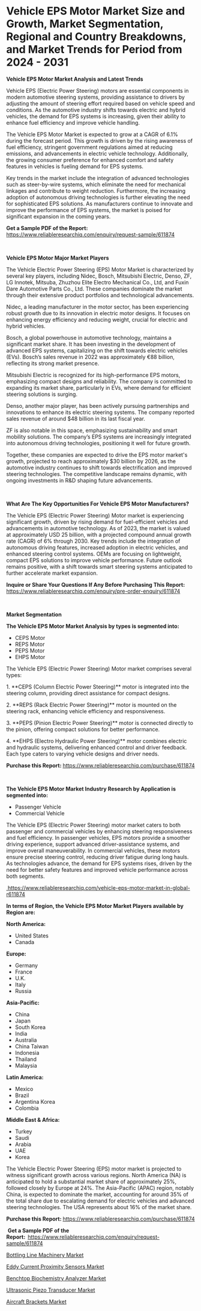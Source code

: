 <p><h1>Vehicle EPS Motor Market Size and Growth, Market Segmentation, Regional and Country Breakdowns, and Market Trends for Period from 2024 -  2031</h1></p><p><strong>Vehicle EPS Motor Market Analysis and Latest Trends</strong></p>
<p><p>Vehicle EPS (Electric Power Steering) motors are essential components in modern automotive steering systems, providing assistance to drivers by adjusting the amount of steering effort required based on vehicle speed and conditions. As the automotive industry shifts towards electric and hybrid vehicles, the demand for EPS systems is increasing, given their ability to enhance fuel efficiency and improve vehicle handling.</p><p>The Vehicle EPS Motor Market is expected to grow at a CAGR of 6.1% during the forecast period. This growth is driven by the rising awareness of fuel efficiency, stringent government regulations aimed at reducing emissions, and advancements in electric vehicle technology. Additionally, the growing consumer preference for enhanced comfort and safety features in vehicles is fueling demand for EPS systems.</p><p>Key trends in the market include the integration of advanced technologies such as steer-by-wire systems, which eliminate the need for mechanical linkages and contribute to weight reduction. Furthermore, the increasing adoption of autonomous driving technologies is further elevating the need for sophisticated EPS solutions. As manufacturers continue to innovate and improve the performance of EPS systems, the market is poised for significant expansion in the coming years.</p></p>
<p><strong>Get a Sample PDF of the Report:&nbsp;</strong> <a href="https://www.reliableresearchiq.com/enquiry/request-sample/611874?utm_campaign=1137&utm_medium=2&utm_source=Github&utm_content=ia&utm_term=29092024&utm_id=vehicle-eps-motor">https://www.reliableresearchiq.com/enquiry/request-sample/611874</a></p>
<p>&nbsp;</p>
<p><strong>Vehicle EPS Motor Major Market Players</strong></p>
<p><p>The Vehicle Electric Power Steering (EPS) Motor Market is characterized by several key players, including Nidec, Bosch, Mitsubishi Electric, Denso, ZF, LG Innotek, Mitsuba, Zhuzhou Elite Electro Mechanical Co., Ltd, and Fuxin Dare Automotive Parts Co., Ltd. These companies dominate the market through their extensive product portfolios and technological advancements.</p><p>Nidec, a leading manufacturer in the motor sector, has been experiencing robust growth due to its innovation in electric motor designs. It focuses on enhancing energy efficiency and reducing weight, crucial for electric and hybrid vehicles.</p><p>Bosch, a global powerhouse in automotive technology, maintains a significant market share. It has been investing in the development of advanced EPS systems, capitalizing on the shift towards electric vehicles (EVs). Bosch’s sales revenue in 2022 was approximately €88 billion, reflecting its strong market presence.</p><p>Mitsubishi Electric is recognized for its high-performance EPS motors, emphasizing compact designs and reliability. The company is committed to expanding its market share, particularly in EVs, where demand for efficient steering solutions is surging.</p><p>Denso, another major player, has been actively pursuing partnerships and innovations to enhance its electric steering systems. The company reported sales revenue of around $48 billion in its last fiscal year.</p><p>ZF is also notable in this space, emphasizing sustainability and smart mobility solutions. The company’s EPS systems are increasingly integrated into autonomous driving technologies, positioning it well for future growth.</p><p>Together, these companies are expected to drive the EPS motor market's growth, projected to reach approximately $30 billion by 2026, as the automotive industry continues to shift towards electrification and improved steering technologies. The competitive landscape remains dynamic, with ongoing investments in R&D shaping future advancements.</p></p>
<p>&nbsp;</p>
<p><strong>What Are The Key Opportunities For Vehicle EPS Motor Manufacturers?</strong></p>
<p><p>The Vehicle EPS (Electric Power Steering) Motor market is experiencing significant growth, driven by rising demand for fuel-efficient vehicles and advancements in automotive technology. As of 2023, the market is valued at approximately USD 25 billion, with a projected compound annual growth rate (CAGR) of 6% through 2030. Key trends include the integration of autonomous driving features, increased adoption in electric vehicles, and enhanced steering control systems. OEMs are focusing on lightweight, compact EPS solutions to improve vehicle performance. Future outlook remains positive, with a shift towards smart steering systems anticipated to further accelerate market expansion.</p></p>
<p><strong>Inquire or Share Your Questions If Any Before Purchasing This Report:</strong> <a href="https://www.reliableresearchiq.com/enquiry/pre-order-enquiry/611874?utm_campaign=1137&utm_medium=2&utm_source=Github&utm_content=ia&utm_term=29092024&utm_id=vehicle-eps-motor">https://www.reliableresearchiq.com/enquiry/pre-order-enquiry/611874</a></p>
<p>&nbsp;</p>
<p><strong>Market Segmentation</strong></p>
<p><strong>The Vehicle EPS Motor Market Analysis by types is segmented into:</strong></p>
<p><ul><li>CEPS Motor</li><li>REPS Motor</li><li>PEPS Motor</li><li>EHPS Motor</li></ul></p>
<p><p>The Vehicle EPS (Electric Power Steering) Motor market comprises several types: </p><p>1. **CEPS (Column Electric Power Steering)** motor is integrated into the steering column, providing direct assistance for compact designs.</p><p>2. **REPS (Rack Electric Power Steering)** motor is mounted on the steering rack, enhancing vehicle efficiency and responsiveness.</p><p>3. **PEPS (Pinion Electric Power Steering)** motor is connected directly to the pinion, offering compact solutions for better performance.</p><p>4. **EHPS (Electro Hydraulic Power Steering)** motor combines electric and hydraulic systems, delivering enhanced control and driver feedback. Each type caters to varying vehicle designs and driver needs.</p></p>
<p><strong>Purchase this Report:&nbsp;</strong><a href="https://www.reliableresearchiq.com/purchase/611874?utm_campaign=1137&utm_medium=2&utm_source=Github&utm_content=ia&utm_term=29092024&utm_id=vehicle-eps-motor">https://www.reliableresearchiq.com/purchase/611874</a></p>
<p>&nbsp;</p>
<p><strong>The Vehicle EPS Motor Market Industry Research by Application is segmented into:</strong></p>
<p><ul><li>Passenger Vehicle</li><li>Commercial Vehicle</li></ul></p>
<p><p>The Vehicle EPS (Electric Power Steering) motor market caters to both passenger and commercial vehicles by enhancing steering responsiveness and fuel efficiency. In passenger vehicles, EPS motors provide a smoother driving experience, support advanced driver-assistance systems, and improve overall maneuverability. In commercial vehicles, these motors ensure precise steering control, reducing driver fatigue during long hauls. As technologies advance, the demand for EPS systems rises, driven by the need for better safety features and improved vehicle performance across both segments.</p></p>
<p><a href="https://www.reliableresearchiq.com/vehicle-eps-motor-market-in-global-r611874?utm_campaign=1137&utm_medium=2&utm_source=Github&utm_content=ia&utm_term=29092024&utm_id=vehicle-eps-motor">&nbsp;https://www.reliableresearchiq.com/vehicle-eps-motor-market-in-global-r611874</a></p>
<p><strong>In terms of Region, the Vehicle EPS Motor Market Players available by Region are:</strong></p>
<p>
    <p> <strong> North America: </strong>
        <ul>
            <li>United States</li>
            <li>Canada</li>
        </ul>
        </p> 
    <p> <strong> Europe: </strong>
        <ul>
            <li>Germany</li>
            <li>France</li>
            <li>U.K.</li>
            <li>Italy</li>
            <li>Russia</li>
        </ul>
        </p> 
    <p> <strong> Asia-Pacific: </strong>
        <ul>
            <li>China</li>
            <li>Japan</li>
            <li>South Korea</li>
            <li>India</li>
            <li>Australia</li>
            <li>China Taiwan</li>
            <li>Indonesia</li>
            <li>Thailand</li>
            <li>Malaysia</li>
        </ul>
        </p> 
    <p> <strong> Latin America: </strong>
        <ul>
            <li>Mexico</li>
            <li>Brazil</li>
            <li>Argentina Korea</li>
            <li>Colombia</li>
        </ul>
        </p> 
    <p> <strong> Middle East & Africa: </strong>
        <ul>
            <li>Turkey</li>
            <li>Saudi</li>
            <li>Arabia</li>
            <li>UAE</li>
            <li>Korea</li>
        </ul>
    </p>
    </p>
<p><p>The Vehicle Electric Power Steering (EPS) motor market is projected to witness significant growth across various regions. North America (NA) is anticipated to hold a substantial market share of approximately 25%, followed closely by Europe at 24%. The Asia-Pacific (APAC) region, notably China, is expected to dominate the market, accounting for around 35% of the total share due to escalating demand for electric vehicles and advanced steering technologies. The USA represents about 16% of the market share.</p></p>
<p><strong>Purchase this Report: </strong><a href="https://www.reliableresearchiq.com/purchase/611874?utm_campaign=1137&utm_medium=2&utm_source=Github&utm_content=ia&utm_term=29092024&utm_id=vehicle-eps-motor">https://www.reliableresearchiq.com/purchase/611874</a></p>
<p>&nbsp;<strong>Get a Sample PDF of the Report:&nbsp;&nbsp;</strong><a href="https://www.reliableresearchiq.com/enquiry/request-sample/611874?utm_campaign=1137&utm_medium=2&utm_source=Github&utm_content=ia&utm_term=29092024&utm_id=vehicle-eps-motor">https://www.reliableresearchiq.com/enquiry/request-sample/611874</a></p>
<p><strong></strong></p>
<p><p><a href="https://www.linkedin.com/pulse/bottling-line-machinery-market-global-regional-analysis-bpa4e?utm_campaign=1137&utm_medium=2&utm_source=Github&utm_content=ia&utm_term=29092024&utm_id=vehicle-eps-motor">Bottling Line Machinery Market</a></p><p><a href="https://issuu.com/reportprime-2/docs/eddy-current-proximity-sensors-mark_bc4c6bd573ce77?utm_campaign=1137&utm_medium=2&utm_source=Github&utm_content=ia&utm_term=29092024&utm_id=vehicle-eps-motor">Eddy Current Proximity Sensors Market</a></p><p><a href="https://github.com/Greiszane475/Market-Research-Report-List-1/blob/main/benchtop-biochemistry-analyzer-market.md?utm_campaign=1137&utm_medium=2&utm_source=Github&utm_content=ia&utm_term=29092024&utm_id=vehicle-eps-motor">Benchtop Biochemistry Analyzer Market</a></p><p><a href="https://issuu.com/reportprime-2/docs/ultrasonic-piezo-transducer-market-_993b76e05afe57?utm_campaign=1137&utm_medium=2&utm_source=Github&utm_content=ia&utm_term=29092024&utm_id=vehicle-eps-motor">Ultrasonic Piezo Transducer Market</a></p><p><a href="https://www.linkedin.com/pulse/global-aircraft-brackets-market-size-trends-analysis-v0c5f?utm_campaign=1137&utm_medium=2&utm_source=Github&utm_content=ia&utm_term=29092024&utm_id=vehicle-eps-motor">Aircraft Brackets Market</a></p></p>
